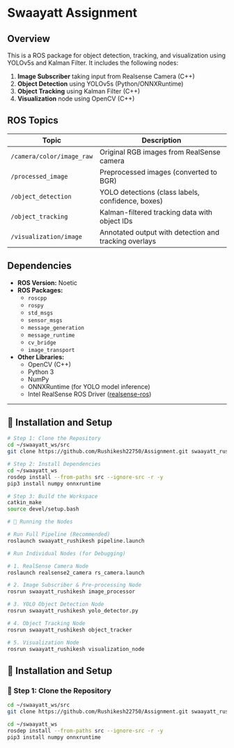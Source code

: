 # Swaayatt Assignment

## Overview
This is a ROS package for object detection, tracking, and visualization using YOLOv5s and Kalman Filter. It includes the following nodes:

1. **Image Subscriber** taking input from Realsense Camera (C++)
2. **Object Detection** using YOLOv5s (Python/ONNXRuntime)
3. **Object Tracking** using Kalman Filter (C++)
4. **Visualization** node using OpenCV (C++)

##  ROS Topics

| **Topic**                     | **Description**                                        |
|------------------------------|--------------------------------------------------------|
| `/camera/color/image_raw`    | Original RGB images from RealSense camera             |
| `/processed_image`           | Preprocessed images (converted to BGR)                |
| `/object_detection`          | YOLO detections (class labels, confidence, boxes)     |
| `/object_tracking`           | Kalman-filtered tracking data with object IDs         |
| `/visualization/image`       | Annotated output with detection and tracking overlays |


## Dependencies
- **ROS Version:** Noetic
- **ROS Packages:**
  - `roscpp`
  - `rospy`
  - `std_msgs`
  - `sensor_msgs`
  - `message_generation`
  - `message_runtime`
  - `cv_bridge`
  - `image_transport`
- **Other Libraries:**
  - OpenCV (C++)
  - Python 3
  - NumPy
  - ONNXRuntime (for YOLO model inference)
  - Intel RealSense ROS Driver ([realsense-ros](https://github.com/IntelRealSense/realsense-ros))



---

## 🔧 Installation and Setup

```bash
# Step 1: Clone the Repository
cd ~/swaayatt_ws/src
git clone https://github.com/Rushikesh22750/Assignment.git swaayatt_rushikesh

# Step 2: Install Dependencies
cd ~/swaayatt_ws
rosdep install --from-paths src --ignore-src -r -y
pip3 install numpy onnxruntime

# Step 3: Build the Workspace
catkin_make
source devel/setup.bash

# 🚀 Running the Nodes

# Run Full Pipeline (Recommended)
roslaunch swaayatt_rushikesh pipeline.launch

# Run Individual Nodes (for Debugging)

# 1. RealSense Camera Node
roslaunch realsense2_camera rs_camera.launch

# 2. Image Subscriber & Pre-processing Node
rosrun swaayatt_rushikesh image_processor

# 3. YOLO Object Detection Node
rosrun swaayatt_rushikesh yolo_detector.py

# 4. Object Tracking Node
rosrun swaayatt_rushikesh object_tracker

# 5. Visualization Node
rosrun swaayatt_rushikesh visualization_node
```


## 🔧 Installation and Setup

### 📁 Step 1: Clone the Repository

```bash
cd ~/swaayatt_ws/src
git clone https://github.com/Rushikesh22750/Assignment.git swaayatt_rushikesh
```
```bash
cd ~/swaayatt_ws
rosdep install --from-paths src --ignore-src -r -y
pip3 install numpy onnxruntime
```

